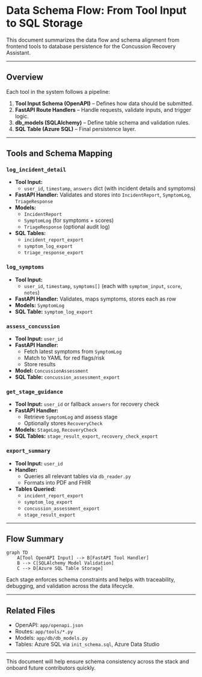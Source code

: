 # Data Schema Flow: From Tool Input to SQL Storage

This document summarizes the data flow and schema alignment from frontend tools to database persistence for the Concussion Recovery Assistant.

---

## Overview

Each tool in the system follows a pipeline:
1. **Tool Input Schema (OpenAPI)** – Defines how data should be submitted.
2. **FastAPI Route Handlers** – Handle requests, validate inputs, and trigger logic.
3. **db_models (SQLAlchemy)** – Define table schema and validation rules.
4. **SQL Table (Azure SQL)** – Final persistence layer.

---

## Tools and Schema Mapping

### `log_incident_detail`
- **Tool Input:**
  - `user_id`, `timestamp`, `answers` dict (with incident details and symptoms)
- **FastAPI Handler:** Validates and stores into `IncidentReport`, `SymptomLog`, `TriageResponse`
- **Models:**
  - `IncidentReport`
  - `SymptomLog` (for symptoms + scores)
  - `TriageResponse` (optional audit log)
- **SQL Tables:**
  - `incident_report_export`
  - `symptom_log_export`
  - `triage_response_export`

### `log_symptoms`
- **Tool Input:**
  - `user_id`, `timestamp`, `symptoms[]` (each with `symptom_input`, `score`, `notes`)
- **FastAPI Handler:** Validates, maps symptoms, stores each as row
- **Models:** `SymptomLog`
- **SQL Table:** `symptom_log_export`

### `assess_concussion`
- **Tool Input:** `user_id`
- **FastAPI Handler:**
  - Fetch latest symptoms from `SymptomLog`
  - Match to YAML for red flags/risk
  - Store results
- **Model:** `ConcussionAssessment`
- **SQL Table:** `concussion_assessment_export`

### `get_stage_guidance`
- **Tool Input:** `user_id` or fallback `answers` for recovery check
- **FastAPI Handler:**
  - Retrieve `SymptomLog` and assess stage
  - Optionally stores `RecoveryCheck`
- **Models:** `StageLog`, `RecoveryCheck`
- **SQL Tables:** `stage_result_export`, `recovery_check_export`

### `export_summary`
- **Tool Input:** `user_id`
- **Handler:**
  - Queries all relevant tables via `db_reader.py`
  - Formats into PDF and FHIR
- **Tables Queried:**
  - `incident_report_export`
  - `symptom_log_export`
  - `concussion_assessment_export`
  - `stage_result_export`

---

## Flow Summary
```mermaid
graph TD
    A[Tool OpenAPI Input] --> B[FastAPI Tool Handler]
    B --> C[SQLAlchemy Model Validation]
    C --> D[Azure SQL Table Storage]
```

Each stage enforces schema constraints and helps with traceability, debugging, and validation across the data lifecycle.

---

## Related Files
- OpenAPI: `app/openapi.json`
- Routes: `app/tools/*.py`
- Models: `app/db/db_models.py`
- Tables: Azure SQL via `init_schema.sql`, Azure Data Studio

---

This document will help ensure schema consistency across the stack and onboard future contributors quickly.